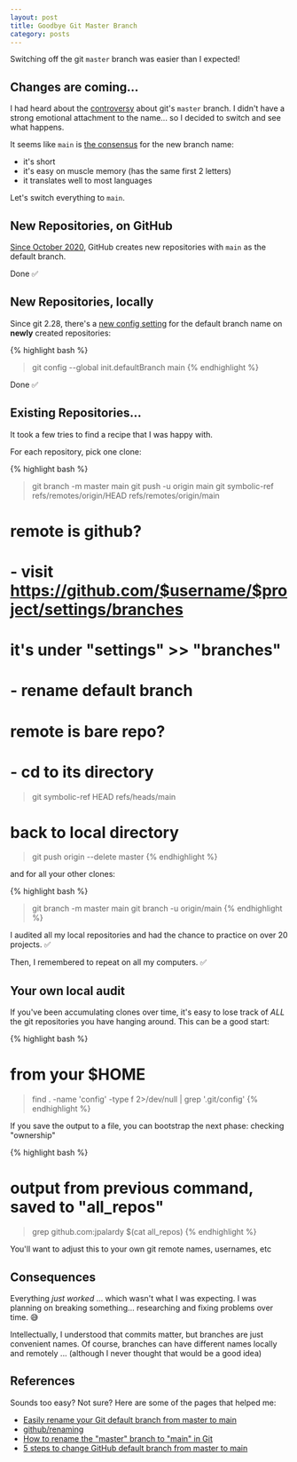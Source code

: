 ```yaml
---
layout: post
title: Goodbye Git Master Branch
category: posts
---
```

Switching off the git `master` branch was easier than I expected!

## Changes are coming...

I had heard about the [controversy](https://www.zdnet.com/article/github-to-replace-master-with-alternative-term-to-avoid-slavery-references/)
about git's `master` branch. I didn't have a strong emotional attachment to the name... so I decided to switch and see what happens.

It seems like `main` is [the consensus](https://github.com/github/renaming#why-main) for the new branch name:
- it's short
- it's easy on muscle memory (has the same first 2 letters)
- it translates well to most languages

Let's switch everything to `main`.

## New Repositories, on GitHub

[Since October 2020](https://github.blog/changelog/2020-10-01-the-default-branch-for-newly-created-repositories-is-now-main/), GitHub creates new repositories with `main` as the default branch.

Done ✅

## New Repositories, locally

Since git 2.28, there's a [new config setting](https://github.blog/2020-07-27-highlights-from-git-2-28/) for the default branch name on
__newly__ created repositories:

{% highlight bash %}
> git config --global init.defaultBranch main
{% endhighlight %}

Done ✅

## Existing Repositories...

It took a few tries to find a recipe that I was happy with.

For each repository, pick one clone:

{% highlight bash %}
> git branch -m master main
> git push -u origin main
> git symbolic-ref refs/remotes/origin/HEAD refs/remotes/origin/main

# remote is github?
# - visit https://github.com/$username/$project/settings/branches
# it's under "settings" >> "branches"
# - rename default branch

# remote is bare repo?
# - cd to its directory
> git symbolic-ref HEAD refs/heads/main

# back to local directory
> git push origin --delete master
{% endhighlight %}

and for all your other clones:

{% highlight bash %}
> git branch -m master main
> git branch -u origin/main
{% endhighlight %}

I audited all my local repositories and had the chance to practice on over 20 projects. ✅

Then, I remembered to repeat on all my computers. ✅

## Your own local audit

If you've been accumulating clones over time, it's easy to lose track of _ALL_
the git repositories you have hanging around. This can be a good start:

{% highlight bash %}
# from your $HOME
> find . -name 'config' -type f 2>/dev/null | grep '\.git/config'
{% endhighlight %}

If you save the output to a file, you can bootstrap the next phase: checking "ownership"

{% highlight bash %}
# output from previous command, saved to "all_repos"
> grep github.com:jpalardy $(cat all_repos)
{% endhighlight %}

You'll want to adjust this to your own git remote names, usernames, etc

## Consequences

Everything _just worked_ ... which wasn't what I was expecting. I was planning on breaking something... researching and fixing problems over time. 😅

Intellectually, I understood that commits matter, but branches are just
convenient names. Of course, branches can have different names locally and remotely ... (although I never thought that would be a good idea)

## References

Sounds too easy? Not sure? Here are some of the pages that helped me:

- [Easily rename your Git default branch from master to main](https://www.hanselman.com/blog/easily-rename-your-git-default-branch-from-master-to-main)
- [github/renaming](https://github.com/github/renaming)
- [How to rename the "master" branch to "main" in Git](https://www.git-tower.com/learn/git/faq/git-rename-master-to-main/)
- [5 steps to change GitHub default branch from master to main](https://stevenmortimer.com/5-steps-to-change-github-default-branch-from-master-to-main/)

